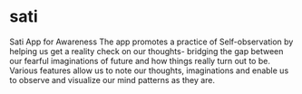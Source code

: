 # sati
Sati App for Awareness
The app promotes a practice of Self-observation by helping us get a reality check on our thoughts- bridging the gap between our fearful imaginations of future and how things really turn out to be. Various features allow us to note our thoughts, imaginations and enable us to observe and visualize our mind patterns as they are. 
